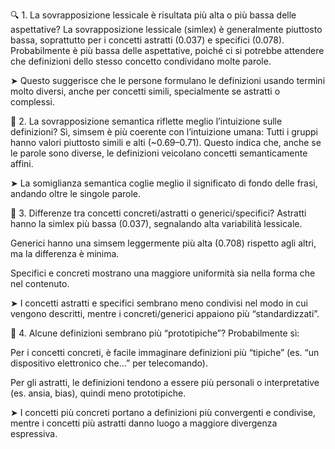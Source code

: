 🔍 1. La sovrapposizione lessicale è risultata più alta o più bassa delle aspettative?
La sovrapposizione lessicale (simlex) è generalmente piuttosto bassa, soprattutto per i concetti astratti (0.037) e specifici (0.078).
Probabilmente è più bassa delle aspettative, poiché ci si potrebbe attendere che definizioni dello stesso concetto condividano molte parole.

➤ Questo suggerisce che le persone formulano le definizioni usando termini molto diversi, anche per concetti simili, specialmente se astratti o complessi.

🧠 2. La sovrapposizione semantica riflette meglio l’intuizione sulle definizioni?
Sì, simsem è più coerente con l’intuizione umana:
Tutti i gruppi hanno valori piuttosto simili e alti (~0.69–0.71).
Questo indica che, anche se le parole sono diverse, le definizioni veicolano concetti semanticamente affini.

➤ La somiglianza semantica coglie meglio il significato di fondo delle frasi, andando oltre le singole parole.

🧱 3. Differenze tra concetti concreti/astratti o generici/specifici?
Astratti hanno la simlex più bassa (0.037), segnalando alta variabilità lessicale.

Generici hanno una simsem leggermente più alta (0.708) rispetto agli altri, ma la differenza è minima.

Specifici e concreti mostrano una maggiore uniformità sia nella forma che nel contenuto.

➤ I concetti astratti e specifici sembrano meno condivisi nel modo in cui vengono descritti, mentre i concreti/generici appaiono più “standardizzati”.

🌟 4. Alcune definizioni sembrano più “prototipiche”?
Probabilmente sì:

Per i concetti concreti, è facile immaginare definizioni più “tipiche” (es. “un dispositivo elettronico che…” per telecomando).

Per gli astratti, le definizioni tendono a essere più personali o interpretative (es. ansia, bias), quindi meno prototipiche.

➤ I concetti più concreti portano a definizioni più convergenti e condivise, mentre i concetti più astratti danno luogo a maggiore divergenza espressiva.